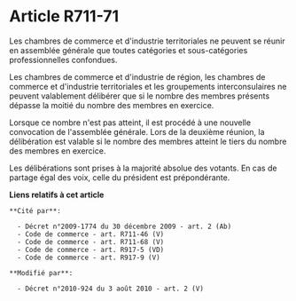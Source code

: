 # Article R711-71

Les chambres de commerce et d'industrie territoriales ne peuvent se réunir en assemblée générale que toutes catégories et
sous-catégories professionnelles confondues. 

Les chambres de commerce et d'industrie de région, les chambres de commerce et d'industrie territoriales et les groupements
interconsulaires ne peuvent valablement délibérer que si le nombre des membres présents dépasse la moitié du nombre des
membres en exercice. 

Lorsque ce nombre n'est pas atteint, il est procédé à une nouvelle convocation de l'assemblée générale. Lors de la deuxième
réunion, la délibération est valable si le nombre des membres atteint le tiers du nombre des membres en exercice. 

Les délibérations sont prises à la majorité absolue des votants. En cas de partage égal des voix, celle du président est
prépondérante.

**Liens relatifs à cet article**

	**Cité par**:

	  - Décret n°2009-1774 du 30 décembre 2009 - art. 2 (Ab)
	  - Code de commerce - art. R711-46 (V)
	  - Code de commerce - art. R711-68 (V)
	  - Code de commerce - art. R917-5 (VD)
	  - Code de commerce - art. R917-9 (V)

	**Modifié par**:

	  - Décret n°2010-924 du 3 août 2010 - art. 2 (V)
